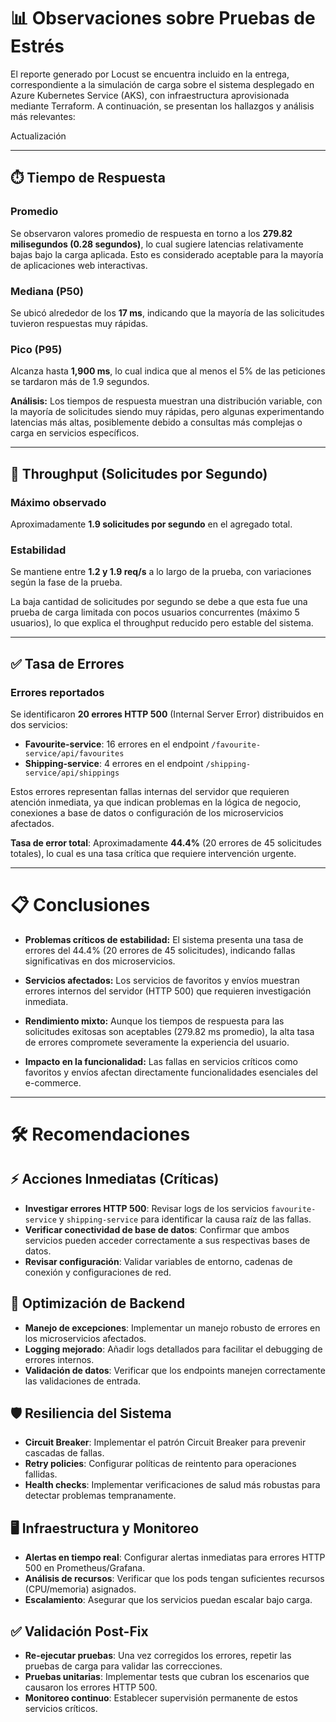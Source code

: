 # 📊 Observaciones sobre Pruebas de Estrés

El reporte generado por Locust se encuentra incluido en la entrega, correspondiente a la simulación de carga sobre el sistema desplegado en Azure Kubernetes Service (AKS), con infraestructura aprovisionada mediante Terraform. A continuación, se presentan los hallazgos y análisis más relevantes:

Actualización

---

## ⏱️ Tiempo de Respuesta

### **Promedio**
Se observaron valores promedio de respuesta en torno a los **279.82 milisegundos (0.28 segundos)**, lo cual sugiere latencias relativamente bajas bajo la carga aplicada. Esto es considerado aceptable para la mayoría de aplicaciones web interactivas.

### **Mediana (P50)**
Se ubicó alrededor de los **17 ms**, indicando que la mayoría de las solicitudes tuvieron respuestas muy rápidas.

### **Pico (P95)**
Alcanza hasta **1,900 ms**, lo cual indica que al menos el 5% de las peticiones se tardaron más de 1.9 segundos.

**Análisis:** Los tiempos de respuesta muestran una distribución variable, con la mayoría de solicitudes siendo muy rápidas, pero algunas experimentando latencias más altas, posiblemente debido a consultas más complejas o carga en servicios específicos.

---

## 🚀 Throughput (Solicitudes por Segundo)

### **Máximo observado**
Aproximadamente **1.9 solicitudes por segundo** en el agregado total.

### **Estabilidad**
Se mantiene entre **1.2 y 1.9 req/s** a lo largo de la prueba, con variaciones según la fase de la prueba.

La baja cantidad de solicitudes por segundo se debe a que esta fue una prueba de carga limitada con pocos usuarios concurrentes (máximo 5 usuarios), lo que explica el throughput reducido pero estable del sistema.

---

## ✅ Tasa de Errores

### **Errores reportados**
Se identificaron **20 errores HTTP 500** (Internal Server Error) distribuidos en dos servicios:

- **Favourite-service**: 16 errores en el endpoint `/favourite-service/api/favourites`
- **Shipping-service**: 4 errores en el endpoint `/shipping-service/api/shippings`

Estos errores representan fallas internas del servidor que requieren atención inmediata, ya que indican problemas en la lógica de negocio, conexiones a base de datos o configuración de los microservicios afectados.

**Tasa de error total**: Aproximadamente **44.4%** (20 errores de 45 solicitudes totales), lo cual es una tasa crítica que requiere intervención urgente.

---

# 📋 Conclusiones

- **Problemas críticos de estabilidad:** El sistema presenta una tasa de errores del 44.4% (20 errores de 45 solicitudes), indicando fallas significativas en dos microservicios.

- **Servicios afectados:** Los servicios de favoritos y envíos muestran errores internos del servidor (HTTP 500) que requieren investigación inmediata.

- **Rendimiento mixto:** Aunque los tiempos de respuesta para las solicitudes exitosas son aceptables (279.82 ms promedio), la alta tasa de errores compromete severamente la experiencia del usuario.

- **Impacto en la funcionalidad:** Las fallas en servicios críticos como favoritos y envíos afectan directamente funcionalidades esenciales del e-commerce.

---

# 🛠️ Recomendaciones

## ⚡ Acciones Inmediatas (Críticas)

- **Investigar errores HTTP 500**: Revisar logs de los servicios `favourite-service` y `shipping-service` para identificar la causa raíz de las fallas.
- **Verificar conectividad de base de datos**: Confirmar que ambos servicios pueden acceder correctamente a sus respectivas bases de datos.
- **Revisar configuración**: Validar variables de entorno, cadenas de conexión y configuraciones de red.

## 🎯 Optimización de Backend

- **Manejo de excepciones**: Implementar un manejo robusto de errores en los microservicios afectados.
- **Logging mejorado**: Añadir logs detallados para facilitar el debugging de errores internos.
- **Validación de datos**: Verificar que los endpoints manejen correctamente las validaciones de entrada.

## 🛡️ Resiliencia del Sistema

- **Circuit Breaker**: Implementar el patrón Circuit Breaker para prevenir cascadas de fallas.
- **Retry policies**: Configurar políticas de reintento para operaciones fallidas.
- **Health checks**: Implementar verificaciones de salud más robustas para detectar problemas tempranamente.

## 🖥️ Infraestructura y Monitoreo

- **Alertas en tiempo real**: Configurar alertas inmediatas para errores HTTP 500 en Prometheus/Grafana.
- **Análisis de recursos**: Verificar que los pods tengan suficientes recursos (CPU/memoria) asignados.
- **Escalamiento**: Asegurar que los servicios puedan escalar bajo carga.

## ✅ Validación Post-Fix

- **Re-ejecutar pruebas**: Una vez corregidos los errores, repetir las pruebas de carga para validar las correcciones.
- **Pruebas unitarias**: Implementar tests que cubran los escenarios que causaron los errores HTTP 500.
- **Monitoreo continuo**: Establecer supervisión permanente de estos servicios críticos.

